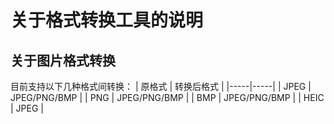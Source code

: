 # 关于格式转换工具的说明

## 关于图片格式转换
目前支持以下几种格式间转换：
| 原格式 | 转换后格式 |
|-----|-----|
| JPEG | JPEG/PNG/BMP |
| PNG | JPEG/PNG/BMP |
| BMP | JPEG/PNG/BMP |
| HEIC | JPEG |